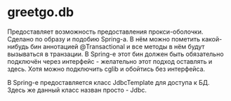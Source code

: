 
# greetgo.db

Предоставляет возможность предоставления прокси-оболочки. Сделано по образу и подобию Spring-а. В нём можно пометить
какой-нибудь бин аннотацией @Transactional и все методы в нём будут вызываться в транзации. В Spring-е этот бин должен
быть обязательно подключён через интерфейс - желательно этот подход оставлять и здесь. Хотя можно подключить cglib и
обойтись без интерфейса.

В Spring-е предоставляется класс JdbcTemplate для доступа к БД. Здесь же данный класс назван просто - Jdbc.

